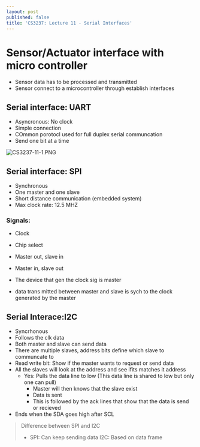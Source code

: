 ```yaml
---
layout: post
published: false
title: 'CS3237: Lecture 11 - Serial Interfaces'
---
```

# Sensor/Actuator interface with micro controller
- Sensor data has to be processed and transmitted
- Sensor connect to a microcontroller through establish interfaces

## Serial interface: UART
- Asyncronous: No clock
- Simple connection
- COmmon porotocl used for full duplex serial communcation
- Send one bit at a time

![CS3237-11-1.PNG]({{site.baseurl}}/img/CS3237-11-1.PNG)



## Serial interface: SPI
- Synchronous
- One master and one slave
- Short distance communication (embedded system)
- Max clock rate: 12.5 MHZ
### Signals:
- Clock
- Chip select
- Master out, slave in
- Master in, slave out

- The device that gen the clock sig is master
- data trans mitted between master and slave is sych to the clock generated by the master

## Serial Interace:I2C
- Syncrhonous
- Follows the clk data
- Both master and slave can send data
- There are multiple slaves, address bits define which slave to communcate to
- Read write bit: Show if the master wants to request or send data
- All the slaves will look at the address and see ifits matches it address
	- Yes: Pulls the data line to low (This data line is shared to low but only one can pull)
    	- Master will then knows that the slave exist
        - Data is sent
        - This is followed by the ack lines that show that the data is send or recieved
- Ends when the SDA goes high after SCL

> Difference between SPI and I2C
> - SPI: Can keep sending data
> I2C: Based on data frame

